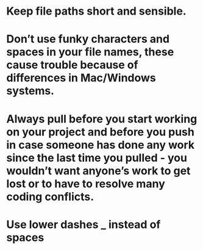 # Keep file paths short and sensible.
# Don’t use funky characters and spaces in your file names, these cause trouble because of differences in Mac/Windows systems.
# Always pull before you start working on your project and before you push in case someone has done any work since the last time you pulled - you wouldn’t want anyone’s work to get lost or to have to resolve many coding conflicts.
# Use lower dashes _ instead of spaces
